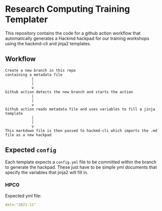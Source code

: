 # Research Computing Training Templater

This repository contains the code for a github action workflow that automatically generates a Hackmd hackpad for 
our training workshops using the hackmd-cli and jinja2 templates.

## Workflow

```
Create a new branch in this repo
containing a metadata file
            |
            |
            v
Github action detects the new branch and starts the action
            |  
            |
            v
Github action reads metadata file and uses variables to fill a jinja template
            |
            |
            v
This markdown file is then passed to hackmd-cli which imports the .md file as a new hackpad
```

## Expected `config`

Each template expects a `config.yml` file to be committed within the branch to generate the hackpad. These just have to be simple
yml documents that specify the variables that jinja2 will fill in.

### HPC0

Expected yml file:

```yml
date:"2021-11"
```
